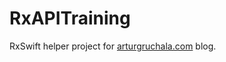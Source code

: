 # RxAPITraining

RxSwift helper project for [arturgruchala.com](http://arturgruchala.com "arturgruchala.com") blog.
